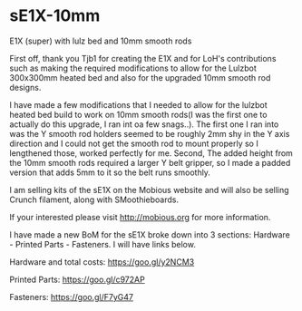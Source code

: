 # sE1X-10mm
E1X (super) with lulz bed and 10mm smooth rods


First off, thank you Tjb1 for creating the E1X and for LoH's contributions such as making the required modifications to
allow for the Lulzbot 300x300mm heated bed and also for the upgraded 10mm smooth rod designs.

I have made a few modifications that I needed to allow for the lulzbot heated bed build to work on 10mm smooth rods(I was
the first one to actually do this upgrade, I ran int oa few snags..). The first one I ran into was the Y smooth rod holders
seemed to be roughly 2mm shy in the Y axis direction and I could not get the smooth rod to mount properly so I lengthened 
those, worked perfectly for me. Second, The added height from the 10mm smooth rods required a larger Y belt gripper, so I
made a padded version that adds 5mm to it so the belt runs smoothly.

I am selling kits of the sE1X on the Mobious website and will also be selling Crunch filament, along with SMoothieboards.

If your interested please visit http://mobious.org for more information.

I have made a new BoM for the sE1X broke down into 3 sections: Hardware - Printed Parts - Fasteners. I will have links
below.

Hardware and total costs: https://goo.gl/y2NCM3

Printed Parts:            https://goo.gl/c972AP

Fasteners:                https://goo.gl/F7yG47
